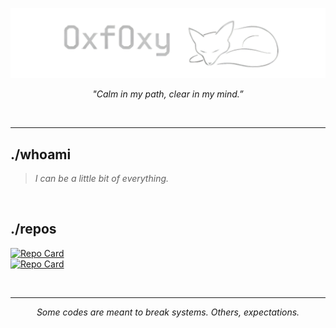 ![0xf0xy](src/my_banner.png)  

<p align="center"><em>"Calm in my path, clear in my mind.”</em></p>

<br>

---
## ./whoami

> *I  can be a little bit of everything.*

<br>

## ./repos

[![Repo Card](https://github-readme-stats.vercel.app/api/pin/?username=0xf0xy&theme=github_dark_dimmed&repo=Playground)](https://github.com/0xf0xy/Playground)  
[![Repo Card](https://github-readme-stats.vercel.app/api/pin/?username=0xf0xy&theme=github_dark_dimmed&repo=Write-ups)](https://github.com/0xf0xy/Write-ups)

<br>

---
<p align="center"><em>Some codes are meant to break systems. Others, expectations.</em></p> 

